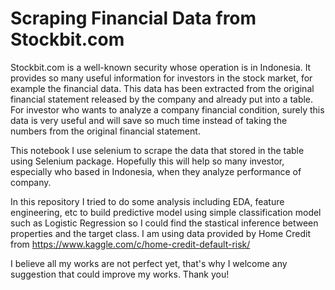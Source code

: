 # Scraping Financial Data from Stockbit.com


Stockbit.com is a well-known security whose operation is in Indonesia. It provides so many useful information for investors in the stock market, for example the financial data. This data has been extracted from the original financial statement released by the company and already put into a table. For investor who wants to analyze a company financial condition, surely this data is very useful and will save so much time instead of taking the numbers from the original financial statement.

This notebook I use selenium to scrape the data that stored in the table using Selenium package. Hopefully this will help so many investor, especially who based in Indonesia, when they analyze performance of company.

In this repository I tried to do some analysis including EDA, feature engineering, etc to build predictive model using simple classification model such as Logistic Regression so I could find the stastical inference between properties and the target class. I am using data provided by Home Credit from https://www.kaggle.com/c/home-credit-default-risk/


I believe all my works are not perfect yet, that's why I welcome any suggestion that could improve my works. Thank you!
